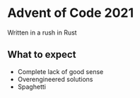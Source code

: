 # Advent of Code 2021

Written in a rush in Rust

## What to expect

* Complete lack of good sense
* Overengineered solutions
* Spaghetti
